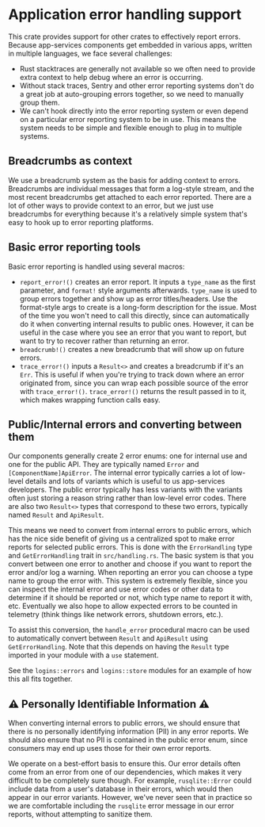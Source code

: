 # Application error handling support

This crate provides support for other crates to effectively report errors.
Because app-services components get embedded in various apps, written in
multiple languages, we face several challenges:

  - Rust stacktraces are generally not available so we often need to provide
    extra context to help debug where an error is occurring.
  - Without stack traces, Sentry and other error reporting systems don't do a
    great job at auto-grouping errors together, so we need to manually group them.
  - We can't hook directly into the error reporting system or even depend on a
    particular error reporting system to be in use.  This means the system
    needs to be simple and flexible enough to plug in to multiple systems.

## Breadcrumbs as context

We use a breadcrumb system as the basis for adding context to errors.
Breadcrumbs are individual messages that form a log-style stream, and the most
recent breadcrumbs get attached to each error reported.  There are a lot of
other ways to provide context to an error, but we just use breadcrumbs for
everything because it's a relatively simple system that's easy to hook up to
error reporting platforms.

## Basic error reporting tools

Basic error reporting is handled using several macros:

  - `report_error!()` creates an error report.  It inputs a `type_name` as the
    first parameter, and `format!` style arguments afterwards. `type_name` is
    used to group errors together and show up as error titles/headers.  Use the
    format-style args to create is a long-form description for the issue.  Most
    of the time you won't need to call this directly, since can automatically
    do it when converting internal results to public ones. However, it can be
    useful in the case where you see an error that you want
    to report, but want to try to recover rather than returning an error.
  - `breadcrumb!()` creates a new breadcrumb that will show up on future errors.
  - `trace_error!()` inputs a `Result<>` and creates a breadcrumb if it's an
    `Err`.  This is useful if when you're trying to track down where an error
    originated from, since you can wrap each possible source of the error with
    `trace_error!()`.  `trace_error!()` returns the result passed in to it,
    which makes wrapping function calls easy.


## Public/Internal errors and converting between them

Our components generally create 2 error enums: one for internal use and one for
the public API.  They are typically named `Error` and
`[ComponentName]ApiError`.  The internal error typically carries a lot of
low-level details and lots of variants which is useful to us app-services
developers.  The public error typically has less variants with the variants
often just storing a reason string rather than low-level error codes.  There
are also two `Result<>` types that correspond to these two errors, typically
named `Result` and `ApiResult`.

This means we need to convert from internal errors to public errors, which has
the nice side benefit of giving us a centralized spot to make error reports for
selected public errors.  This is done with the `ErrorHandling` type and
`GetErrorHandling` trait in `src/handling.rs`.  The basic system is that you
convert between one error to another and choose if you want to report the error
and/or log a warning.  When reporting an error you can choose a type name to
group the error with.  This system is extremely flexible, since you can inspect
the internal error and use error codes or other data to determine if it should
be reported or not, which type name to report it with, etc. Eventually we also
hope to allow expected errors to be counted in telemetry (think things like
network errors, shutdown errors, etc.).

To assist this conversion, the `handle_error` procedural macro can be used to
automatically convert between `Result` and `ApiResult` using
`GetErrorHandling`.  Note that this depends on having the `Result` type
imported in your module with a `use` statement.

See the `logins::errors` and `logins::store` modules for an example of how this
all fits together.

## ⚠️  Personally Identifiable Information ⚠️

When converting internal errors to public errors, we should ensure that there
is no personally identifying information (PII) in any error reports.  We should
also ensure that no PII is contained in the public error enum, since consumers
may end up uses those for their own error reports.

We operate on a best-effort basis to ensure this.  Our error details often come
from an error from one of our dependencies, which makes it very difficult to be
completely sure though. For example, `rusqlite::Error` could include data from
a user's database in their errors, which would then appear in our error
variants. However, we've never seen that in practice so we are comfortable
including the `rusqlite` error message in our error reports, without attempting
to sanitize them.

